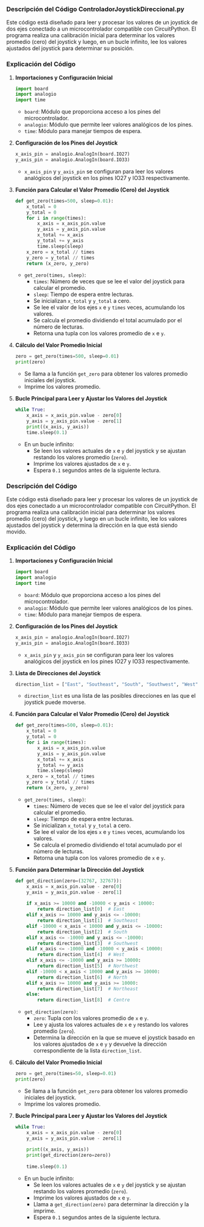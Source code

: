 ### Descripción del Código ControladorJoystickDireccional.py

Este código está diseñado para leer y procesar los valores de un joystick de dos ejes conectado a un microcontrolador compatible con CircuitPython. El programa realiza una calibración inicial para determinar los valores promedio (cero) del joystick y luego, en un bucle infinito, lee los valores ajustados del joystick para determinar su posición.

### Explicación del Código

1. **Importaciones y Configuración Inicial**
   ```python
   import board
   import analogio
   import time
   ```

   - `board`: Módulo que proporciona acceso a los pines del microcontrolador.
   - `analogio`: Módulo que permite leer valores analógicos de los pines.
   - `time`: Módulo para manejar tiempos de espera.

2. **Configuración de los Pines del Joystick**
   ```python
   x_axis_pin = analogio.AnalogIn(board.IO27)
   y_axis_pin = analogio.AnalogIn(board.IO33)
   ```

   - `x_axis_pin` y `y_axis_pin` se configuran para leer los valores analógicos del joystick en los pines IO27 y IO33 respectivamente.

3. **Función para Calcular el Valor Promedio (Cero) del Joystick**
   ```python
   def get_zero(times=500, sleep=0.01):
       x_total = 0
       y_total = 0
       for i in range(times):
           x_axis = x_axis_pin.value
           y_axis = y_axis_pin.value
           x_total += x_axis
           y_total += y_axis
           time.sleep(sleep)
       x_zero = x_total // times
       y_zero = y_total // times
       return (x_zero, y_zero)
   ```

   - `get_zero(times, sleep)`:
     - `times`: Número de veces que se lee el valor del joystick para calcular el promedio.
     - `sleep`: Tiempo de espera entre lecturas.
     - Se inicializan `x_total` y `y_total` a cero.
     - Se lee el valor de los ejes `x` e `y` `times` veces, acumulando los valores.
     - Se calcula el promedio dividiendo el total acumulado por el número de lecturas.
     - Retorna una tupla con los valores promedio de `x` e `y`.

4. **Cálculo del Valor Promedio Inicial**
   ```python
   zero = get_zero(times=500, sleep=0.01)
   print(zero)
   ```

   - Se llama a la función `get_zero` para obtener los valores promedio iniciales del joystick.
   - Imprime los valores promedio.

5. **Bucle Principal para Leer y Ajustar los Valores del Joystick**
   ```python
   while True:
       x_axis = x_axis_pin.value - zero[0]
       y_axis = y_axis_pin.value - zero[1]
       print((x_axis, y_axis))
       time.sleep(0.1)
   ```

   - En un bucle infinito:
     - Se leen los valores actuales de `x` e `y` del joystick y se ajustan restando los valores promedio (`zero`).
     - Imprime los valores ajustados de `x` e `y`.
     - Espera `0.1` segundos antes de la siguiente lectura.

### Descripción del Código

Este código está diseñado para leer y procesar los valores de un joystick de dos ejes conectado a un microcontrolador compatible con CircuitPython. El programa realiza una calibración inicial para determinar los valores promedio (cero) del joystick, y luego en un bucle infinito, lee los valores ajustados del joystick y determina la dirección en la que está siendo movido.

### Explicación del Código

1. **Importaciones y Configuración Inicial**
   ```python
   import board
   import analogio
   import time
   ```

   - `board`: Módulo que proporciona acceso a los pines del microcontrolador.
   - `analogio`: Módulo que permite leer valores analógicos de los pines.
   - `time`: Módulo para manejar tiempos de espera.

2. **Configuración de los Pines del Joystick**
   ```python
   x_axis_pin = analogio.AnalogIn(board.IO27)
   y_axis_pin = analogio.AnalogIn(board.IO33)
   ```

   - `x_axis_pin` y `y_axis_pin` se configuran para leer los valores analógicos del joystick en los pines IO27 y IO33 respectivamente.

3. **Lista de Direcciones del Joystick**
   ```python
   direction_list = ["East", "Southeast", "South", "Southwest", "West", "Northwest", "North", "Northeast", "Centre"]
   ```

   - `direction_list` es una lista de las posibles direcciones en las que el joystick puede moverse.

4. **Función para Calcular el Valor Promedio (Cero) del Joystick**
   ```python
   def get_zero(times=500, sleep=0.01):
       x_total = 0
       y_total = 0
       for i in range(times):
           x_axis = x_axis_pin.value
           y_axis = y_axis_pin.value
           x_total += x_axis
           y_total += y_axis
           time.sleep(sleep)
       x_zero = x_total // times
       y_zero = y_total // times
       return (x_zero, y_zero)
   ```

   - `get_zero(times, sleep)`:
     - `times`: Número de veces que se lee el valor del joystick para calcular el promedio.
     - `sleep`: Tiempo de espera entre lecturas.
     - Se inicializan `x_total` y `y_total` a cero.
     - Se lee el valor de los ejes `x` e `y` `times` veces, acumulando los valores.
     - Se calcula el promedio dividiendo el total acumulado por el número de lecturas.
     - Retorna una tupla con los valores promedio de `x` e `y`.

5. **Función para Determinar la Dirección del Joystick**
   ```python
   def get_direction(zero=(32767, 32767)):
       x_axis = x_axis_pin.value - zero[0]
       y_axis = y_axis_pin.value - zero[1]
       
       if x_axis >= 10000 and -10000 < y_axis < 10000:
           return direction_list[0]  # East
       elif x_axis >= 10000 and y_axis <= -10000:
           return direction_list[1]  # Southeast
       elif -10000 < x_axis < 10000 and y_axis <= -10000:
           return direction_list[2]  # South
       elif x_axis <= -10000 and y_axis <= -10000:
           return direction_list[3]  # Southwest
       elif x_axis <= -10000 and -10000 < y_axis < 10000:
           return direction_list[4]  # West
       elif x_axis <= -10000 and y_axis >= 10000:
           return direction_list[5]  # Northwest
       elif -10000 < x_axis < 10000 and y_axis >= 10000:
           return direction_list[6]  # North
       elif x_axis >= 10000 and y_axis >= 10000:
           return direction_list[7]  # Northeast
       else:
           return direction_list[8]  # Centre
   ```

   - `get_direction(zero)`:
     - `zero`: Tupla con los valores promedio de `x` e `y`.
     - Lee y ajusta los valores actuales de `x` e `y` restando los valores promedio (`zero`).
     - Determina la dirección en la que se mueve el joystick basado en los valores ajustados de `x` e `y` y devuelve la dirección correspondiente de la lista `direction_list`.

6. **Cálculo del Valor Promedio Inicial**
   ```python
   zero = get_zero(times=50, sleep=0.01)
   print(zero)
   ```

   - Se llama a la función `get_zero` para obtener los valores promedio iniciales del joystick.
   - Imprime los valores promedio.

7. **Bucle Principal para Leer y Ajustar los Valores del Joystick**
   ```python
   while True:
       x_axis = x_axis_pin.value - zero[0]
       y_axis = y_axis_pin.value - zero[1]
       
       print((x_axis, y_axis))
       print(get_direction(zero=zero))
       
       time.sleep(0.1)
   ```

   - En un bucle infinito:
     - Se leen los valores actuales de `x` e `y` del joystick y se ajustan restando los valores promedio (`zero`).
     - Imprime los valores ajustados de `x` e `y`.
     - Llama a `get_direction(zero)` para determinar la dirección y la imprime.
     - Espera `0.1` segundos antes de la siguiente lectura.
